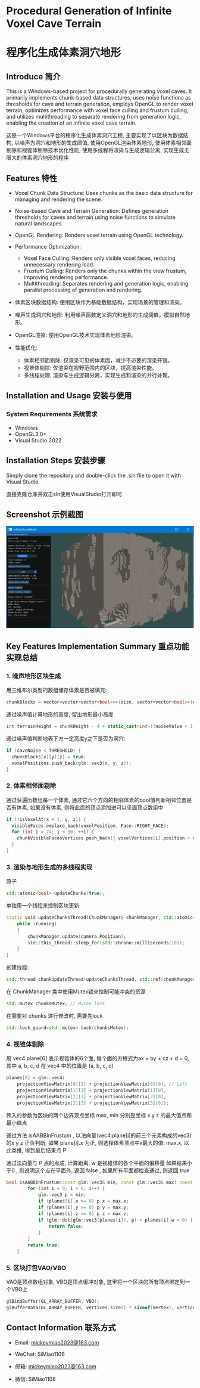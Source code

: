 # Procedural Generation of Infinite Voxel Cave Terrain
# 程序化生成体素洞穴地形

## Introduce 简介

This is a Windows-based project for procedurally generating voxel caves. It primarily implements chunk-based data structures, uses noise functions as thresholds for cave and terrain generation, employs OpenGL to render voxel terrain, optimizes performance with voxel face culling and frustum culling, and utilizes multithreading to separate rendering from generation logic, enabling the creation of an infinite voxel cave terrain.

这是一个Windows平台的程序化生成体素洞穴工程, 主要实现了以区块为数据结构, 以噪声为洞穴和地形的生成阈值, 使用OpenGL渲染体素地形, 使用体素相邻面剔除和视锥体剔除技术优化性能, 使用多线程将渲染与生成逻辑分离, 实现生成无限大的体素洞穴地形的程序

## Features 特性

- Voxel Chunk Data Structure: Uses chunks as the basic data structure for managing and rendering the scene.
- Noise-based Cave and Terrain Generation: Defines generation thresholds for caves and terrain using noise functions to simulate natural landscapes.
- OpenGL Rendering: Renders voxel terrain using OpenGL technology.
- Performance Optimization:
  - Voxel Face Culling: Renders only visible voxel faces, reducing unnecessary rendering load.
  - Frustum Culling: Renders only the chunks within the view frustum, improving rendering performance.
  - Multithreading: Separates rendering and generation logic, enabling parallel processing of generation and rendering.

- 体素区块数据结构: 使用区块作为基础数据结构，实现场景的管理和渲染。
- 噪声生成洞穴和地形: 利用噪声函数定义洞穴和地形的生成阈值，模拟自然地形。
- OpenGL渲染: 使用OpenGL技术实现体素地形渲染。
- 性能优化:
  - 体素相邻面剔除: 仅渲染可见的体素面，减少不必要的渲染开销。
  - 视锥体剔除: 仅渲染在视野范围内的区块，提高渲染性能。
  - 多线程处理: 渲染与生成逻辑分离，实现生成和渲染的并行处理。

## Installation and Usage 安装与使用

### System Requirements 系统需求

 - Windows
 - OpenGL3.0+
 - Visual Studio 2022

## Installation Steps 安装步骤

Simply clone the repository and double-click the .sln file to open it with Visual Studio.

直接克隆仓库并双击sln使用VisualStudio打开即可

## Screenshot 示例截图

![cave_overview](cave_overview.png)


## Key Features Implementation Summary 重点功能实现总结

### 1. 噪声地形区块生成

用三维布尔类型的数组储存体素是否被填充:

``` c++
chunkBlocks = vector<vector<vector<bool>>>(size, vector<vector<bool>>(chunkHeight, vector<bool>(size, false)));
```

通过噪声值计算地形的高度, 留出地形最小高度

```c++
int terrainHeight = chunkHeight - 4 + static_cast<int>((noiseValue + 1.0f) * 0.5f * 4);// 这里的4是地形的最小高度
```

通过噪声值判断地表下方一定高度y之下是否为洞穴:

```c++
if (caveNoise < THRESHOLD) {
  chunkBlocks[x][y][z] = true;
  voxelPositions.push_back(glm::vec3(x, y, z));
}
```

### 2. 体素相邻面剔除

通过获遍历数组每一个体素, 通过它六个方向的相邻体素的bool值判断相邻位置是否有体素, 如果没有体素, 则将此面的顶点添加进可以见面顶点数组中

```c++
if (!isVoxelAt(x + 1, y, z)) {
  visibleFaces.emplace_back(voxelPosition, Face::RIGHT_FACE);
  for (int i = 24; i < 30; ++i) {
    chunkVisibleFacesVertices.push_back({ voxelVertices[i].position + voxelPosition, voxelVertices[i].texCoords });
  }
}
```

### 3. 渲染与地形生成的多线程实现

原子

```c++
std::atomic<bool> updateChunks(true);
```

单独用一个线程来控制区块更新

```c++
static void updateChunksThread(ChunkManager& chunkManager, std::atomic<bool>& running) {
	while (running)
	{
		chunkManager.update(camera.Position);
		std::this_thread::sleep_for(std::chrono::milliseconds(10));
	}
}
```

创建线程:

```c++
std::thread chunkUpdateThread(updateChunksThread, std::ref(chunkManager), std::ref(updateChunks));
```

在 ChunkManager 类中使用Mutex锁来控制可能冲突的资源

```c++
std::mutex chunksMutex; // Mutex lock
```

在需要对 chunks 进行修改时, 需要先lock

```c++
std::lock_guard<std::mutex> lock(chunksMutex);
```

### 4. 视锥体剔除

用 vec4 plane[6] 表示视锥体的6个面, 每个面的方程式为ax + by + cz + d = 0, 其中 a, b, c, d 在 vec4 中的位置是 (a, b, c, d)

```c++
planes[0] = glm::vec4(
    projectionViewMatrix[0][3] + projectionViewMatrix[0][0], // Left
    projectionViewMatrix[1][3] + projectionViewMatrix[1][0],
    projectionViewMatrix[2][3] + projectionViewMatrix[2][0],
    projectionViewMatrix[3][3] + projectionViewMatrix[3][0]);

```

传入的参数为区块的两个边界顶点坐标 max, min 分别是坐标 x y z 的最大值点和最小值点

通过方法 isAABBInFrustum , 以法向量(vec4:plane[i]的前三个元素构成的vec3)的x y z 正负判断, 如果 plane[i].x 为正, 则选择体素顶点中x最大的值: max.x, 以此类推, 得到最后结果点 P

通过法向量与 P 点的点成, 计算距离, w 是视锥体的各个平面的偏移量
如果结果小于0 , 则说明这个点在平面外, 返回 false , 如果所有平面都检查通过, 则返回 true

```c++
bool isAABBInFrustum(const glm::vec3& min, const glm::vec3& max) const {
        for (int i = 0; i < 6; i++) {
            glm::vec3 p = min;
            if (planes[i].x >= 0) p.x = max.x;
            if (planes[i].y >= 0) p.y = max.y;
            if (planes[i].z >= 0) p.z = max.z;
            if (glm::dot(glm::vec3(planes[i]), p) + planes[i].w < 0) {
                return false;
            }
        }
        return true;
    }
```

### 5. 区块打包VAO/VBO

VAO是顶点数组对象, VBO是顶点缓冲对象, 这里将一个区块的所有顶点绑定到一个VBO上

```c++
glBindBuffer(GL_ARRAY_BUFFER, VBO);
glBufferData(GL_ARRAY_BUFFER, vertices.size() * sizeof(Vertex), vertices.data(), GL_STATIC_DRAW);
```


## Contact Information 联系方式

- Email: mickeymiao2023@163.com
- WeChat: SiMiao1106

- 邮箱: mickeymiao2023@163.com
- 微信: SiMiao1106




